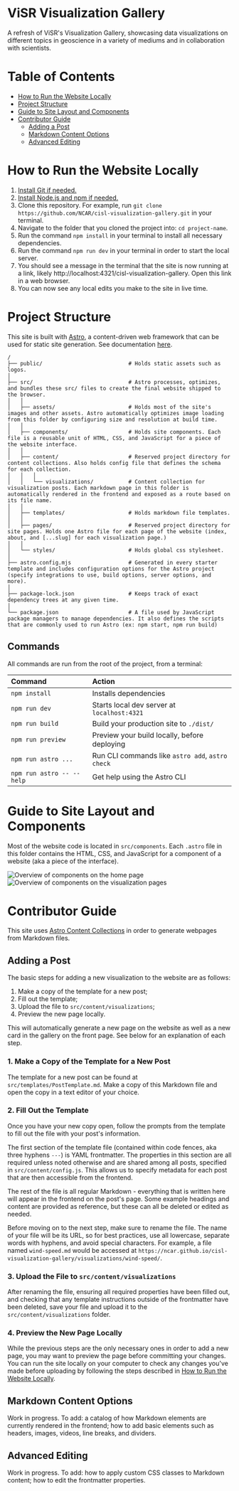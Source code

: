 # ViSR Visualization Gallery

A refresh of ViSR's Visualization Gallery, showcasing data visualizations on different topics in geoscience in a variety of mediums and in collaboration with scientists.

# Table of Contents
- [How to Run the Website Locally](#how-to-run-the-website-locally)
- [Project Structure](#project-structure)
- [Guide to Site Layout and Components](#guide-to-site-layout-and-components)
- [Contributor Guide](#contributor-guide)
  - [Adding a Post](#adding-a-post)
  - [Markdown Content Options](#markdown-content-options)
  - [Advanced Editing](#advanced-editing)

# How to Run the Website Locally

1. [Install Git if needed.](https://git-scm.com/book/en/v2/Getting-Started-Installing-Git)
2. [Install Node.js and npm if needed.](https://docs.npmjs.com/downloading-and-installing-node-js-and-npm)
3. Clone this repository. For example, run `git clone https://github.com/NCAR/cisl-visualization-gallery.git` in your terminal.
4. Navigate to the folder that you cloned the project into: `cd project-name`.
5. Run the command `npm install` in your terminal to install all necessary dependencies.
6. Run the command `npm run dev` in your terminal in order to start the local server.
7. You should see a message in the terminal that the site is now running at a link, likely http://localhost:4321/cisl-visualization-gallery. Open this link in a web browser.
8. You can now see any local edits you make to the site in live time.

# Project Structure

This site is built with [Astro](https://astro.build/), a content-driven web framework that can be used for static site generation. See documentation [here](https://docs.astro.build).  

```text
/
├── public/                           # Holds static assets such as logos.
│
├── src/                              # Astro processes, optimizes, and bundles these src/ files to create the final website shipped to the browser.
│   │
│   ├── assets/                       # Holds most of the site's images and other assets. Astro automatically optimizes image loading from this folder by configuring size and resolution at build time.
│   │
│   ├── components/                   # Holds site components. Each file is a reusable unit of HTML, CSS, and JavaScript for a piece of the website interface.
│   │
│   ├── content/                      # Reserved project directory for content collections. Also holds config file that defines the schema for each collection.
│   │   │
│   │   └── visualizations/           # Content collection for visualization posts. Each markdown page in this folder is automatically rendered in the frontend and exposed as a route based on its file name.
│   │
│   ├── templates/                    # Holds markdown file templates.
│   │
│   ├── pages/                        # Reserved project directory for site pages. Holds one Astro file for each page of the website (index, about, and [...slug] for each visualization page.)
│   │
│   └── styles/                       # Holds global css stylesheet.
│
├── astro.config.mjs                  # Generated in every starter template and includes configuration options for the Astro project (specify integrations to use, build options, server options, and more).
│
├── package-lock.json                 # Keeps track of exact dependency trees at any given time.
│
└── package.json                      # A file used by JavaScript package managers to manage dependencies. It also defines the scripts that are commonly used to run Astro (ex: npm start, npm run build)
```

## Commands

All commands are run from the root of the project, from a terminal:

| Command                   | Action                                           |
| :------------------------ | :----------------------------------------------- |
| `npm install`             | Installs dependencies                            |
| `npm run dev`             | Starts local dev server at `localhost:4321`      |
| `npm run build`           | Build your production site to `./dist/`          |
| `npm run preview`         | Preview your build locally, before deploying     |
| `npm run astro ...`       | Run CLI commands like `astro add`, `astro check` |
| `npm run astro -- --help` | Get help using the Astro CLI                     |

# Guide to Site Layout and Components

Most of the website code is located in `src/components`. Each `.astro` file in this folder contains the HTML, CSS, and JavaScript for a component of a website (aka a piece of the interface). 

![Overview of components on the home page](public/HomeComponents.png)
![Overview of components on the visualization pages](public/PostComponents.png)

# Contributor Guide

This site uses [Astro Content Collections](https://docs.astro.build/en/guides/content-collections/) in order to generate webpages from Markdown files.

## Adding a Post

The basic steps for adding a new visualization to the website are as follows:
1. Make a copy of the template for a new post;
2. Fill out the template;
3. Upload the file to `src/content/visualizations`;
4. Preview the new page locally.

This will automatically generate a new page on the website as well as a new card in the gallery on the front page. See below for an explanation of each step.

### 1. Make a Copy of the Template for a New Post

The template for a new post can be found at `src/templates/PostTemplate.md`. Make a copy of this Markdown file and open the copy in a text editor of your choice.

### 2. Fill Out the Template

Once you have your new copy open, follow the prompts from the template to fill out the file with your post's information.

The first section of the template file (contained within code fences, aka three hyphens `---`) is YAML frontmatter. The properties in this section are all required unless noted otherwise and are shared among all posts, specified in `src/content/config.js`. This allows us to specify metadata for each post that are then accessible from the frontend.

The rest of the file is all regular Markdown - everything that is written here will appear in the frontend on the post's page. Some example headings and content are provided as reference, but these can all be deleted or edited as needed.

Before moving on to the next step, make sure to rename the file. The name of your file will be its URL, so for best practices, use all lowercase, separate words with hyphens, and avoid special characters. For example, a file named `wind-speed.md` would be accessed at `https://ncar.github.io/cisl-visualization-gallery/visualizations/wind-speed/`.

### 3. Upload the File to `src/content/visualizations`

After renaming the file, ensuring all required properties have been filled out, and checking that any template instructions outside of the frontmatter have been deleted, save your file and upload it to the `src/content/visualizations` folder.

### 4. Preview the New Page Locally

While the previous steps are the only necessary ones in order to add a new page, you may want to preview the page before committing your changes. You can run the site locally on your computer to check any changes you've made before uploading by following the steps described in [How to Run the Website Locally](#how-to-run-the-website-locally).

## Markdown Content Options

Work in progress. To add: a catalog of how Markdown elements are currently rendered in the frontend; how to add basic elements such as headers, images, videos, line breaks, and dividers.

## Advanced Editing

Work in progress. To add: how to apply custom CSS classes to Markdown content; how to edit the frontmatter properties.
